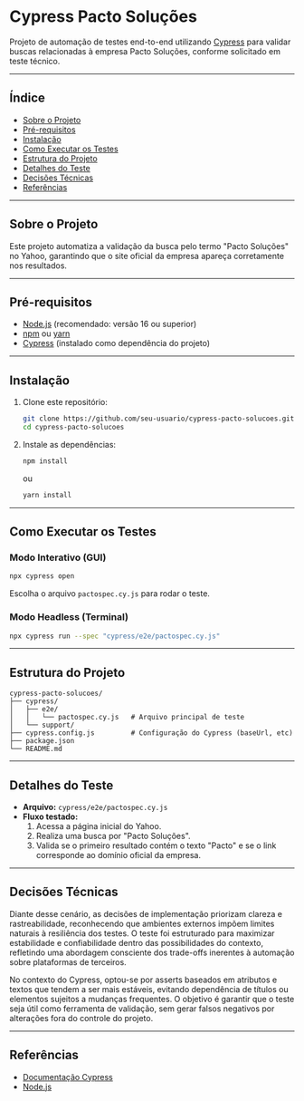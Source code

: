 # Cypress Pacto Soluções

Projeto de automação de testes end-to-end utilizando [Cypress](https://www.cypress.io/) para validar buscas relacionadas à empresa Pacto Soluções, conforme solicitado em teste técnico.

---

## Índice

- [Sobre o Projeto](#sobre-o-projeto)
- [Pré-requisitos](#pré-requisitos)
- [Instalação](#instalação)
- [Como Executar os Testes](#como-executar-os-testes)
- [Estrutura do Projeto](#estrutura-do-projeto)
- [Detalhes do Teste](#detalhes-do-teste)
- [Decisões Técnicas](#decisões-técnicas)
- [Referências](#referências)

---

## Sobre o Projeto

Este projeto automatiza a validação da busca pelo termo "Pacto Soluções" no Yahoo, garantindo que o site oficial da empresa apareça corretamente nos resultados.

---

## Pré-requisitos

- [Node.js](https://nodejs.org/) (recomendado: versão 16 ou superior)
- [npm](https://www.npmjs.com/) ou [yarn](https://yarnpkg.com/)
- [Cypress](https://www.cypress.io/) (instalado como dependência do projeto)

---

## Instalação

1. Clone este repositório:
   ```sh
   git clone https://github.com/seu-usuario/cypress-pacto-solucoes.git
   cd cypress-pacto-solucoes
   ```

2. Instale as dependências:
   ```sh
   npm install
   ```
   ou
   ```sh
   yarn install
   ```

---

## Como Executar os Testes

### Modo Interativo (GUI)
```sh
npx cypress open
```
Escolha o arquivo `pactospec.cy.js` para rodar o teste.

### Modo Headless (Terminal)
```sh
npx cypress run --spec "cypress/e2e/pactospec.cy.js"
```

---

## Estrutura do Projeto

```
cypress-pacto-solucoes/
├── cypress/
│   ├── e2e/
│   │   └── pactospec.cy.js   # Arquivo principal de teste
│   └── support/
├── cypress.config.js         # Configuração do Cypress (baseUrl, etc)
├── package.json
└── README.md
```

---

## Detalhes do Teste

- **Arquivo:** `cypress/e2e/pactospec.cy.js`
- **Fluxo testado:**  
  1. Acessa a página inicial do Yahoo.
  2. Realiza uma busca por "Pacto Soluções".
  3. Valida se o primeiro resultado contém o texto "Pacto" e se o link corresponde ao domínio oficial da empresa.

---

## Decisões Técnicas

Diante desse cenário, as decisões de implementação priorizam clareza e rastreabilidade, reconhecendo que ambientes externos impõem limites naturais à resiliência dos testes. O teste foi estruturado para maximizar estabilidade e confiabilidade dentro das possibilidades do contexto, refletindo uma abordagem consciente dos trade-offs inerentes à automação sobre plataformas de terceiros.

No contexto do Cypress, optou-se por asserts baseados em atributos e textos que tendem a ser mais estáveis, evitando dependência de títulos ou elementos sujeitos a mudanças frequentes. O objetivo é garantir que o teste seja útil como ferramenta de validação, sem gerar falsos negativos por alterações fora do controle do projeto.

---

## Referências

- [Documentação Cypress](https://docs.cypress.io/)
- [Node.js](https://nodejs.org/)